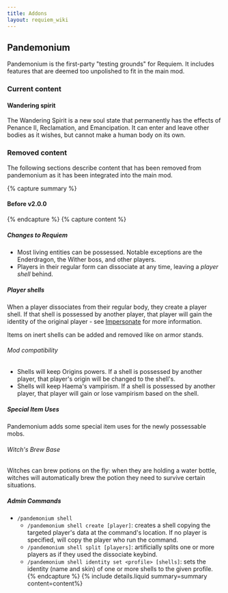 ```yaml
---
title: Addons
layout: requiem_wiki
---
```


## Pandemonium

Pandemonium is the first-party "testing grounds" for Requiem.
It includes features that are deemed too unpolished to fit in the main mod.

### Current content
#### Wandering spirit
The Wandering Spirit is a new soul state that permanently has the effects of Penance II, Reclamation, and Emancipation.
It can enter and leave other bodies as it wishes, but cannot make a human body on its own.


### Removed content

The following sections describe content that has been removed from pandemonium as it has been
integrated into the main mod.

{% capture summary %}<h4>Before v2.0.0</h4>{% endcapture %}
{% capture content %}
##### Changes to Requiem

- Most living entities can be possessed. Notable exceptions are the Enderdragon, the Wither boss, and other players.
- Players in their regular form can dissociate at any time, leaving a *player shell* behind.

##### Player shells

When a player dissociates from their regular body, they create a player shell. If that shell is possessed by another player, that player will gain the identity of the original player - see [Impersonate](../impersonate) for more information.

Items on inert shells can be added and removed like on armor stands.

###### Mod compatibility

- Shells will keep Origins powers. If a shell is possessed by another player, that player's origin will be changed to the shell's.
- Shells will keep Haema's vampirism. If a shell is possessed by another player, that player will gain or lose vampirism based on the shell.

##### Special Item Uses

Pandemonium adds some special item uses for the newly possessable mobs.

###### Witch's Brew Base

Witches can brew potions on the fly: when they are holding a water bottle, witches will
automatically brew the potion they need to survive certain situations.

##### Admin Commands

- `/pandemonium shell`
  - `/pandemonium shell create [player]`: creates a shell copying the targeted player's data at the command's location. If no player is specified, will copy the player who run the command.
  - `/pandemonium shell split [players]`: artificially splits one or more players as if they used the dissociate keybind.
  - `/pandemonium shell identity set <profile> [shells]`: sets the identity (name and skin) of one or more shells to the given profile.
{% endcapture %}
{% include details.liquid summary=summary content=content%}
